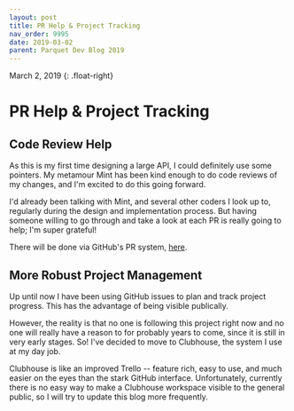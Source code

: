 ```yaml
---
layout: post
title: PR Help & Project Tracking
nav_order: 9995
date: 2019-03-02
parent: Parquet Dev Blog 2019
---
```

March 2, 2019
{: .float-right}

# PR Help & Project Tracking

## Code Review Help

As this is my first time designing a large API, I could definitely use some pointers.
My metamour Mint has been kind enough to do code reviews of my changes, and I'm excited to do this going forward.

I'd already been talking with Mint, and several other coders I look up to, regularly during the design and implementation process.
But having someone willing to go through and take a look at each PR is really going to help; I'm super grateful!

There will be done via GitHub's PR system, [here](https://github.com/mxashlynn/Parquet/pulls).

## More Robust Project Management

Up until now I have been using GitHub issues to plan and track project progress.
This has the advantage of being visible publically.

However, the reality is that no one is following this project right now and no one will really have a reason to for probably years to come, since it is still in very early stages.
So!  I've decided to move to Clubhouse, the system I use at my day job.

Clubhouse is like an improved Trello -- feature rich, easy to use, and much easier on the eyes than the stark GitHub interface.
Unfortunately, currently there is no easy way to make a Clubhouse workspace visible to the general public, so I will try to update this blog more frequently.